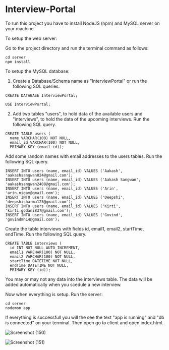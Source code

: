 # Interview-Portal

To run this project you have to install NodeJS (npm) and MySQL server on your machine.

To setup the web server:

Go to the project directory and run the terminal command as follows:
```
cd server
npm install
```
To setup the MySQL database:

1. Create a Database/Schema name as "InterviewPortal" or run the following SQL queries.
```
CREATE DATABASE InterviewPortal;
```
```
USE InterviewPortal;
```
2. Add two tables "users", to hold data of the available users and "interviews", to hold the data of the upcoming interviews. Run the following SQL query.
  ```
  CREATE TABLE users (
    name VARCHAR(100) NOT NULL,
    email_id VARCHAR(100) NOT NULL,
    PRIMARY KEY (email_id));
  ```
Add some random names with email addresses to the users tables. Run the following SQL query.
```
INSERT INTO users (name, email_id) VALUES ('Aakash', 'aakashsangwan024@gmail.com');
INSERT INTO users (name, email_id) VALUES ('Aakash Sangwan', 'aakashsangwan2408@gmail.com');
INSERT INTO users (name, email_id) VALUES ('Arin', 'arin.nigam@gmail.com');
INSERT INTO users (name, email_id) VALUES ('Deepshi', 'deepshisharma123@gmail.com');
INSERT INTO users (name, email_id) VALUES ('Kirti', 'kirti.godani837@gmail.com');
INSERT INTO users (name, email_id) VALUES ('Govind', 'govindmh14@gmail.com');
```
Create the table interviews with fields id, email1, email2, startTime, endTime. Run the following SQL query.
```
CREATE TABLE interviews (
  id INT NOT NULL AUTO_INCREMENT,
  email1 VARCHAR(100) NOT NULL,
  email2 VARCHAR(100) NOT NULL,
  startTime DATETIME NOT NULL,
  endTime DATETIME NOT NULL,
  PRIMARY KEY (id));
```
You may or may not any data into the interviews table. The data will be added automatically when you scedule a new interview.

<!-- Change the following in ```server/dbServicejs``` if your MySQL server is setup on different port or has different credentials. -->


Now when everything is setup. Run the server:
```
cd server
nodemon app
```
If everything is successfull you will the see the text "app is running" and "db is connected" on your terminal.
Then open go to client and open index.html. 

<!-- Here is the screenshot of the working system / frontend. -->

![Screenshot (150)](https://user-images.githubusercontent.com/47134609/122673661-13dec200-d204-11eb-8f61-d63dcfae68c0.png)

![Screenshot (151)](https://user-images.githubusercontent.com/47134609/122673666-1a6d3980-d204-11eb-9838-b2a6e484d129.png)